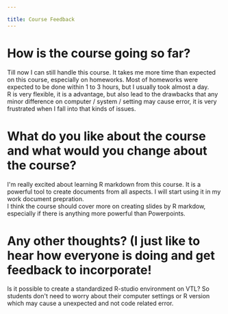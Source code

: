 ```yaml
---

title: Course Feedback
---
```


# How is the course going so far?  
Till now I can still handle this course. It takes me more time than expected  on this course, especially on homeworks. Most of homeworks were expected to be done within 1 to 3 hours, but I usually took almost a day.  
R is very flexible, it is a advantage, but also lead to the drawbacks that any minor difference on computer / system / setting may cause error, it is very frustrated when I fall into that kinds of issues.  

# What do you like about the course and what would you change about the course?  
I'm really excited about learning R markdown from this course. It is a powerful tool to create documents from all aspects. I will start using it in my work document prepration.  
I think the course should cover more on creating slides by R markdow, especially if there is anything more powerful than Powerpoints.  

# Any other thoughts?  (I just like to hear how everyone is doing and get feedback to incorporate!  
Is it possible to create a standardized R-studio environment on VTL? So students don't need to worry about their computer settings or R version which may cause a unexpected and not code related error.  
